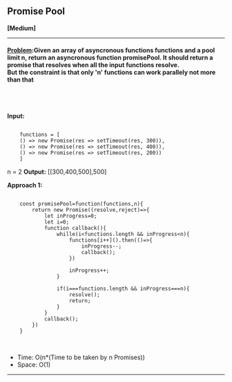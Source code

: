 ##  Promise Pool


<b>[Medium]</b>
<br/>

<hr/>

<h4><a href="https://leetcode.com/problems/promise-pool/description/">Problem</a>:Given an array of asyncronous functions functions and a pool limit n, return an asyncronous function promisePool. It should return a promise that resolves when all the input functions resolve.<br>
But the constraint is that only 'n' functions can work parallely not more than that <br>



<br/>

</h4>

<br/>

<b>Input:</b>

```

    functions = [
    () => new Promise(res => setTimeout(res, 300)),
    () => new Promise(res => setTimeout(res, 400)),
    () => new Promise(res => setTimeout(res, 200))
    ]

```
n = 2
<b>Output:</b> [[300,400,500],500]

<b>Approach 1:</b> 
<br/>

```

    const promisePool=function(functions,n){ 
        return new Promise((resolve,reject)=>{
            let inProgress=0;
            let i=0;
            function callback(){
                whille(i<functions.length && inProgress<n){
                    functions[i++]().then(()=>{
                        inProgress--;
                        callback();
                    })
                    
                    inProgress++;
                }
        
                if(i===functions.length && inProgress===n){
                    resolve();
                    return;
                }
            }
            callback();
        })
    }

```

<br/>
<ul>
<li>Time: O(n*(Time to be taken by n Promises)) </li>
<li>Space: O(1) </li>
</ul>
<hr>


